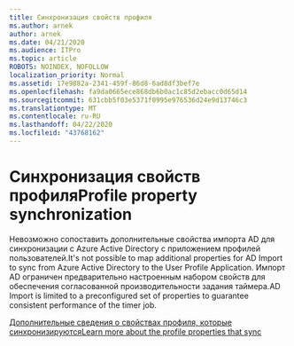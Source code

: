 ```yaml
---
title: Синхронизация свойств профиля
ms.author: arnek
author: arnek
ms.date: 04/21/2020
ms.audience: ITPro
ms.topic: article
ROBOTS: NOINDEX, NOFOLLOW
localization_priority: Normal
ms.assetid: 17e9882a-2341-459f-86d8-6ad8df3bef7e
ms.openlocfilehash: fa9da0665ece868db6b0ac1c85d2ebacc0d65d14
ms.sourcegitcommit: 631cbb5f03e5371f0995e976536d24e9d13746c3
ms.translationtype: MT
ms.contentlocale: ru-RU
ms.lasthandoff: 04/22/2020
ms.locfileid: "43768162"
---
```

# <a name="profile-property-synchronization"></a><span data-ttu-id="af095-102">Синхронизация свойств профиля</span><span class="sxs-lookup"><span data-stu-id="af095-102">Profile property synchronization</span></span>

<span data-ttu-id="af095-103">Невозможно сопоставить дополнительные свойства импорта AD для синхронизации с Azure Active Directory с приложением профилей пользователей.</span><span class="sxs-lookup"><span data-stu-id="af095-103">It's not possible to map additional properties for AD Import to sync from Azure Active Directory to the User Profile Application.</span></span> <span data-ttu-id="af095-104">Импорт AD ограничен предварительно настроенным набором свойств для обеспечения согласованной производительности задания таймера.</span><span class="sxs-lookup"><span data-stu-id="af095-104">AD Import is limited to a preconfigured set of properties to guarantee consistent performance of the timer job.</span></span>
  
[<span data-ttu-id="af095-105">Дополнительные сведения о свойствах профиля, которые синхронизируются</span><span class="sxs-lookup"><span data-stu-id="af095-105">Learn more about the profile properties that sync</span></span>](https://go.microsoft.com/fwlink/?linkid=875671)
  


